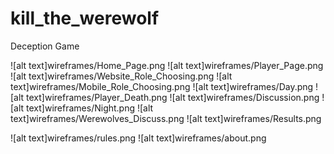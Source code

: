 # kill_the_werewolf
Deception Game

![alt text]wireframes/Home_Page.png
![alt text]wireframes/Player_Page.png
![alt text]wireframes/Website_Role_Choosing.png
![alt text]wireframes/Mobile_Role_Choosing.png
![alt text]wireframes/Day.png
![alt text]wireframes/Player_Death.png
![alt text]wireframes/Discussion.png
![alt text]wireframes/Night.png
![alt text]wireframes/Werewolves_Discuss.png
![alt text]wireframes/Results.png

![alt text]wireframes/rules.png
![alt text]wireframes/about.png

